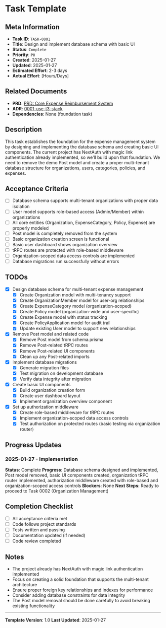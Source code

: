 # Task Template

## Meta Information

- **Task ID**: `TASK-0001`
- **Title**: Design and implement database schema with basic UI
- **Status**: `Complete`
- **Priority**: `P0`
- **Created**: 2025-01-27
- **Updated**: 2025-01-27
- **Estimated Effort**: 2-3 days
- **Actual Effort**: [Hours/Days]

## Related Documents

- **PRD**: [PRD: Core Expense Reimbursement System](../product/prd-main.md)
- **ADR**: [0001-use-t3-stack](../technical/decisions/0001-use-t3-stack.md)
- **Dependencies**: None (foundation task)

## Description

This task establishes the foundation for the expense management system by designing and implementing the database schema and creating basic UI components. The current project has NextAuth with magic link authentication already implemented, so we'll build upon that foundation. We need to remove the demo Post model and create a proper multi-tenant database structure for organizations, users, categories, policies, and expenses.

## Acceptance Criteria

- [ ] Database schema supports multi-tenant organizations with proper data isolation
- [ ] User model supports role-based access (Admin/Member) within organizations
- [ ] All core entities (Organization, ExpenseCategory, Policy, Expense) are properly modeled
- [ ] Post model is completely removed from the system
- [ ] Basic organization creation screen is functional
- [ ] Basic user dashboard shows organization overview
- [ ] tRPC routes are protected with role-based middleware
- [ ] Organization-scoped data access controls are implemented
- [ ] Database migrations run successfully without errors

## TODOs

- [x] Design database schema for multi-tenant expense management
  - [x] Create Organization model with multi-tenancy support
  - [x] Create OrganizationMember model for user-org relationships
  - [x] Create ExpenseCategory model (organization-scoped)
  - [x] Create Policy model (organization-wide and user-specific)
  - [x] Create Expense model with status tracking
  - [x] Create PolicyApplication model for audit trail
  - [x] Update existing User model to support new relationships
- [x] Remove Post model and related code
  - [x] Remove Post model from schema.prisma
  - [x] Remove Post-related tRPC routes
  - [x] Remove Post-related UI components
  - [x] Clean up any Post-related imports
- [x] Implement database migrations
  - [x] Generate migration files
  - [x] Test migration on development database
  - [x] Verify data integrity after migration
- [x] Create basic UI components
  - [x] Build organization creation form
  - [x] Create user dashboard layout
  - [x] Implement organization overview component
- [x] Set up authorization middleware
  - [x] Create role-based middleware for tRPC routes
  - [x] Implement organization-scoped data access controls
  - [x] Test authorization on protected routes (basic testing via organization router)

## Progress Updates

### 2025-01-27 - Implementation
**Status**: Complete
**Progress**: Database schema designed and implemented, Post model removed, basic UI components created, organization tRPC router implemented, authorization middleware created with role-based and organization-scoped access controls
**Blockers**: None
**Next Steps**: Ready to proceed to Task 0002 (Organization Management)

## Completion Checklist

- [ ] All acceptance criteria met
- [ ] Code follows project standards
- [ ] Tests written and passing
- [ ] Documentation updated (if needed)
- [ ] Code review completed

## Notes

- The project already has NextAuth with magic link authentication implemented
- Focus on creating a solid foundation that supports the multi-tenant architecture
- Ensure proper foreign key relationships and indexes for performance
- Consider adding database constraints for data integrity
- The Post model removal should be done carefully to avoid breaking existing functionality

---

**Template Version**: 1.0
**Last Updated**: 2025-01-27
